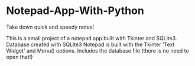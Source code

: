 # Notepad-App-With-Python
Take down quick and speedy notes!

This is a small project of a notepad app built with Tkinter and SQLite3. 
Database created with SQLite3
Notepad is built with the Tkinter 'Text Widget' and Menu() options.
Includes the database file (there is no need to open that!)

